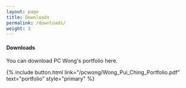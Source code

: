 ```yaml
---
layout: page
title: Downloads
permalink: /downloads/
weight: 3
---
```


#### **Downloads**

You can download PC Wong's portfolio here.

<div class="text-center"> 
  {% include button.html link="/pcwong/Wong_Pui_Ching_Portfolio.pdf" 
  text="portfolio" style="primary" %}
</div>
